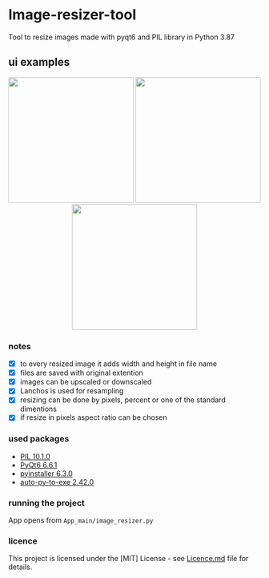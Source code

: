 # Image-resizer-tool
Tool to resize images made with pyqt6 and PIL library in Python 3.87


## ui examples
<p align="middle">
  <img src="" width="250"/>
  <img src="" width="250"/>
  <img src="" width="250"/>
</p>

### notes
- [x] to every resized image it adds width and height in file name
- [x] files are saved with original extention
- [x] images can be upscaled or downscaled
- [x] Lanchos is used for resampling
- [x] resizing can be done by pixels, percent or one of the standard dimentions
- [x] if resize in pixels aspect ratio can be chosen

### used packages
- [PIL 10.1.0](https://python-pillow.org/)
- [PyQt6 6.6.1](https://www.riverbankcomputing.com/software/pyqt/)
- [pyinstaller 6.3.0](https://www.pyinstaller.org/)
- [auto-py-to-exe 2.42.0](https://github.com/brentvollebregt/auto-py-to-exe)


### running the project
App opens from `App_main/image_resizer.py`

### licence
This project is licensed under the [MIT] License - see [Licence.md](LICENSE)
file for details.